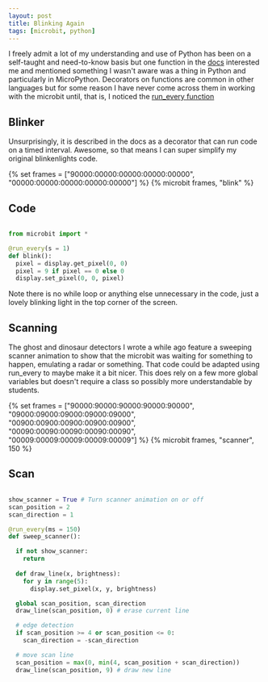 ```yaml
---
layout: post
title: Blinking Again
tags: [microbit, python]
---
```


I freely admit a lot of my understanding and use of Python has been on a self-taught and need-to-know basis but one function in the 
[docs](https://microbit-micropython.readthedocs.io/en/v2-docs/) interested me and mentioned something I wasn't aware was a thing 
in Python and particularly in MicroPython. Decorators on functions are common in other languages but for some reason I have never 
come across them in working with the microbit until, that is, I noticed the 
[run_every function]([https://microbit-micropython.readthedocs.io/en/v2-docs/](https://microbit-micropython.readthedocs.io/en/v2-docs/microbit.html#microbit.run_every))


## Blinker

Unsurprisingly, it is described in the docs as a decorator that can run code on a timed interval. Awesome, so that means I can super simplify 
my original blinkenlights code.

{% set frames = ["90000:00000:00000:00000:00000", "00000:00000:00000:00000:00000"] %}
{% microbit frames, "blink" %}


## Code 

```python

from microbit import *

@run_every(s = 1)
def blink():
  pixel = display.get_pixel(0, 0)
  pixel = 9 if pixel == 0 else 0
  display.set_pixel(0, 0, pixel)

```

Note there is no while loop or anything else unnecessary in the code, just a lovely blinking light in the top corner of the screen. 


## Scanning

The ghost and dinosaur detectors I wrote a while ago feature a sweeping scanner animation to show that the microbit was 
waiting for something to happen, emulating a radar or something. That code could be adapted using run_every to maybe make it 
a bit nicer. This does rely on a few more global variables but doesn't require a class so possibly more understandable by students.

{% set frames = ["90000:90000:90000:90000:90000", "09000:09000:09000:09000:09000", "00900:00900:00900:00900:00900", "00090:00090:00090:00090:00090", "00009:00009:00009:00009:00009"] %}
{% microbit frames, "scanner", 150 %}


## Scan

```python

show_scanner = True # Turn scanner animation on or off
scan_position = 2
scan_direction = 1

@run_every(ms = 150)
def sweep_scanner():

  if not show_scanner:
    return
  
  def draw_line(x, brightness):
    for y in range(5):
      display.set_pixel(x, y, brightness)

  global scan_position, scan_direction
  draw_line(scan_position, 0) # erase current line

  # edge detection
  if scan_position >= 4 or scan_position <= 0:
    scan_direction = -scan_direction

  # move scan line
  scan_position = max(0, min(4, scan_position + scan_direction))
  draw_line(scan_position, 9) # draw new line
  
```
